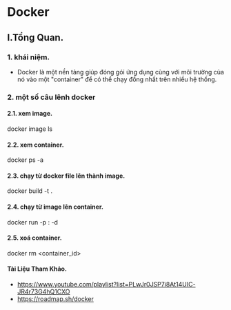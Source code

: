 # Docker 

## I.Tổng Quan.
### 1. khái niệm.
- Docker là một nền tảng giúp đóng gói ứng dụng cùng với môi trường của nó vào một "container" để có thể chạy đồng nhất trên nhiều hệ thống.
### 2. một số câu lênh docker

#### 2.1. xem image.
  docker image ls
#### 2.2. xem container.
  docker ps -a
#### 2.3. chạy từ docker file lên thành image.
  docker build -t <name> .
#### 2.4. chạy từ image lên container.
  docker run -p <port>:<port> -d <image>
#### 2.5. xoá container.
  docker rm <container_id>

#### Tài Liệu Tham Khảo.
- https://www.youtube.com/playlist?list=PLwJr0JSP7i8At14UIC-JR4r73G4hQ1CXO
- https://roadmap.sh/docker
